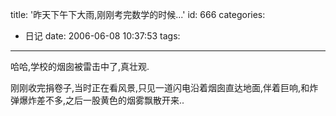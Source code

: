 title: '昨天下午下大雨,刚刚考完数学的时候...'
id: 666
categories:
  - 日记
date: 2006-06-08 10:37:53
tags:
---

哈哈,学校的烟囱被雷击中了,真壮观.

刚刚收完捐卷子,当时正在看风景,只见一道闪电沿着烟囱直达地面,伴着巨响,和炸弹爆炸差不多,之后一股黄色的烟雾飘散开来..